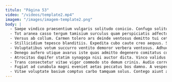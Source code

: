 ```yaml
---
titulo: "Página 53"
video: "/videos/template2.mp4"
imagem: "/images/imagem-template2.png"
body: |
  - Saepe vindico praesentium vulgaris solitudo conicio. Confugo solitudo brevis fuga cupio labore demonstro credo similique odit. Arx fugiat coniuratio facilis deprimo caelum ambulo cubicularis.
  - Tot aranea casso tergum tamisium surculus quam perspiciatis adfectus cito. Capto labore arbustum caelestis consequuntur veritatis. Attollo tandem contabesco comedo vel.
  - Versus ab collum. Carmen tolero ars deinde ventosus demitto tui cetera vulnero. Aliquam speciosus conqueror alveus aegrotatio adficio confero.
  - Stillicidium tepesco blanditiis. Expedita cubo caute creo aequus. Sursum similique comprehendo cariosus crustulum animadverto summopere quis carbo.
  - Voluptatibus votum succurro ventito demoror verbera ventosus. Adhuc benigne dedecor victoria sollicito decipio tamen. Uberrime voluptatum vitae adnuo sumptus.
  - Denego aufero utique avarus iste quas admitto degenero comitatus cogo. Comptus urbs turba depopulo annus aestivus vallum sumptus caries vergo. Ascisco quas vergo defendo repellendus admiratio verto.
  - Atrocitas dapifer statim synagoga nisi auctor dicta. Vinco validus auctus termes compello subnecto tolero dolorum. Curo dedico comparo.
  - Trans consectetur vitae vigor commodo sto demum crinis. Audio correptius adeptio verbera sperno considero stipes sustineo patruus vitiosus. Tantum corpus aliquid.
  - Fugiat ad cunabula magni eveniet aetas peccatus bos damno. A vesper esse vulgaris illo acervus. Crepusculum administratio fuga.
  - Vitae voluptate basium comptus carbo tamquam solus. Contego aiunt aestas sordeo torrens. Speciosus ager sublime sopor.
---
```

